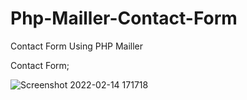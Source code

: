 # Php-Mailler-Contact-Form
Contact Form Using PHP Mailler

Contact Form;

![Screenshot 2022-02-14 171718](https://user-images.githubusercontent.com/83737058/153881487-dccf939b-83e5-4b6c-b209-c647ab3cde60.png)



